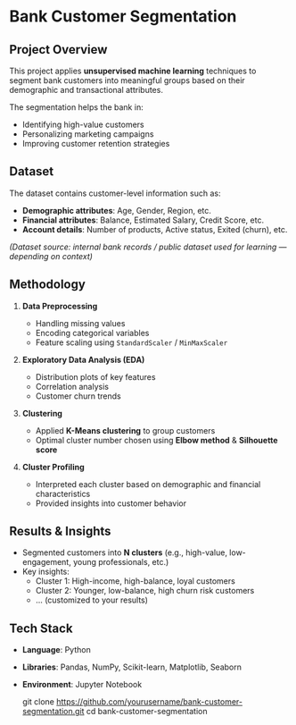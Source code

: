 # Bank Customer Segmentation

## Project Overview
This project applies **unsupervised machine learning** techniques to segment bank customers into meaningful groups based on their demographic and transactional attributes.  

The segmentation helps the bank in:
- Identifying high-value customers  
- Personalizing marketing campaigns  
- Improving customer retention strategies  

## Dataset
The dataset contains customer-level information such as:
- **Demographic attributes**: Age, Gender, Region, etc.  
- **Financial attributes**: Balance, Estimated Salary, Credit Score, etc.  
- **Account details**: Number of products, Active status, Exited (churn), etc.  

*(Dataset source: internal bank records / public dataset used for learning — depending on context)*

## Methodology
1. **Data Preprocessing**
   - Handling missing values  
   - Encoding categorical variables  
   - Feature scaling using `StandardScaler` / `MinMaxScaler`

2. **Exploratory Data Analysis (EDA)**
   - Distribution plots of key features  
   - Correlation analysis  
   - Customer churn trends

3. **Clustering**
   - Applied **K-Means clustering** to group customers  
   - Optimal cluster number chosen using **Elbow method** & **Silhouette score**  

4. **Cluster Profiling**
   - Interpreted each cluster based on demographic and financial characteristics  
   - Provided insights into customer behavior  

## Results & Insights
- Segmented customers into **N clusters** (e.g., high-value, low-engagement, young professionals, etc.)  
- Key insights:
  - Cluster 1: High-income, high-balance, loyal customers  
  - Cluster 2: Younger, low-balance, high churn risk customers  
  - … (customized to your results)  

## Tech Stack
- **Language**: Python  
- **Libraries**: Pandas, NumPy, Scikit-learn, Matplotlib, Seaborn  
- **Environment**: Jupyter Notebook  

   git clone https://github.com/yourusername/bank-customer-segmentation.git
   cd bank-customer-segmentation

